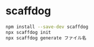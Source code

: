 # scaffdog

```sh
npm install --save-dev scaffdog
npx scaffdog init
npx scaffdog generate ファイル名
```
